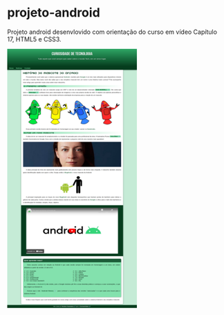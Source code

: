 # projeto-android
Projeto android desenvlovido com orientação do curso em vídeo Capítulo 17, HTML5 e CSS3.

[<img  align="center" src="imagens/projeto-android.png">](https://luizacn.github.io/projeto-android/)
